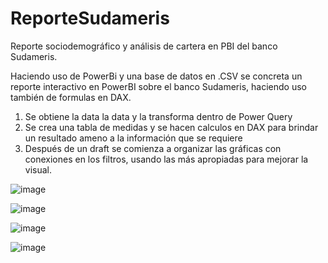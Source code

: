 # ReporteSudameris
Reporte sociodemográfico y análisis de cartera en PBI del banco Sudameris.

Haciendo uso de PowerBi y una base de datos en .CSV se concreta un reporte interactivo en PowerBI sobre el banco Sudameris, haciendo uso también de formulas en DAX.

1. Se obtiene la data la data y la transforma dentro de Power Query
2. Se crea una tabla de medidas y se hacen calculos en DAX para brindar un resultado ameno a la información que se requiere
3. Después de un draft se comienza a organizar las gráficas con conexiones en los filtros, usando las más apropiadas para mejorar la visual.
   
![image](https://github.com/santiagohrd/ReporteSudameris/assets/96275927/885ed23d-1d70-419b-9f5a-304b8bfdb396)

![image](https://github.com/santiagohrd/ReporteSudameris/assets/96275927/15c8d376-9fc0-42d9-9c41-36f9d3397192)

![image](https://github.com/santiagohrd/ReporteSudameris/assets/96275927/785785bd-863c-4bb8-8e73-aa0caa438a94)

![image](https://github.com/santiagohrd/ReporteSudameris/assets/96275927/87d5d74d-1498-4f89-bc2d-dad644e26271)
